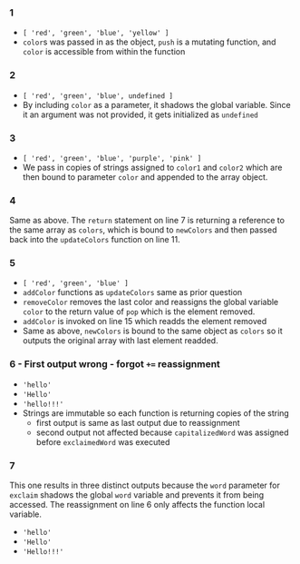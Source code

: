 ### 1
- `[ 'red', 'green', 'blue', 'yellow' ]`
- `color`s was passed in as the object, `push` is a mutating function, and
  `color` is accessible from within the function

### 2
- `[ 'red', 'green', 'blue', undefined ]`
- By including `color` as a parameter, it shadows the global variable. Since it
  an argument was not provided, it gets initialized as `undefined`

### 3
- `[ 'red', 'green', 'blue', 'purple', 'pink' ]`
- We pass in copies of strings assigned to `color1` and `color2` which are then
  bound to parameter `color` and appended to the array object.

### 4
Same as above. The `return` statement on line 7 is returning a reference to the
same array as `colors`, which is bound to `newColors` and then passed back into
the `updateColors` function on line 11.

### 5
- `[ 'red', 'green', 'blue' ]`
- `addColor` functions as `updateColors` same as prior question
- `removeColor` removes the last color and reassigns the global variable `color`
  to the return value of `pop` which is the element removed.
- `addColor` is invoked on line 15 which readds the element removed
- Same as above, `newColors` is bound to the same object as `colors` so it
  outputs the original array with last element readded.

### 6 - First output wrong - forgot `+=` reassignment
- `'hello'`
- `'Hello'`
- `'hello!!!'`
- Strings are immutable so each function is returning copies of the string
  - first output is same as last output due to reassignment
  - second output not affected because `capitalizedWord` was assigned before
    `exclaimedWord` was executed

### 7
This one results in three distinct outputs because the `word` parameter for
`exclaim` shadows the global `word` variable and prevents it from being
accessed. The reassignment on line 6 only affects the function local variable.
- `'hello'`
- `'Hello'`
- `'Hello!!!'`